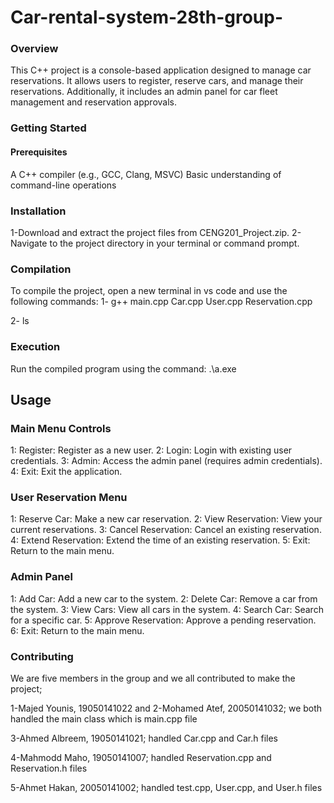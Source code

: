 # Car-rental-system-28th-group-

### Overview

This C++ project is a console-based application designed to manage car reservations. It allows users to register, reserve cars, and manage their reservations. Additionally, it includes an admin panel for car fleet management and reservation approvals.

### Getting Started

#### Prerequisites
A C++ compiler (e.g., GCC, Clang, MSVC)
Basic understanding of command-line operations

### Installation
1-Download and extract the project files from CENG201_Project.zip.
2-Navigate to the project directory in your terminal or command prompt.
### Compilation
To compile the project, open a new terminal in vs code and use the following commands:
1- g++ main.cpp Car.cpp User.cpp Reservation.cpp

2- ls
### Execution
Run the compiled program using the command:
.\a.exe

## Usage
### Main Menu Controls
1: Register: Register as a new user.
2: Login: Login with existing user credentials.
3: Admin: Access the admin panel (requires admin credentials).
4: Exit: Exit the application.

### User Reservation Menu
1: Reserve Car: Make a new car reservation.
2: View Reservation: View your current reservations.
3: Cancel Reservation: Cancel an existing reservation.
4: Extend Reservation: Extend the time of an existing reservation.
5: Exit: Return to the main menu.

### Admin Panel
1: Add Car: Add a new car to the system.
2: Delete Car: Remove a car from the system.
3: View Cars: View all cars in the system.
4: Search Car: Search for a specific car.
5: Approve Reservation: Approve a pending reservation.
6: Exit: Return to the main menu.

### Contributing
We are five members in the group and we all contributed to make the project;

1-Majed Younis, 19050141022 and 2-Mohamed Atef, 20050141032;  we both handled the main class which is main.cpp file

3-Ahmed Albreem, 19050141021; handled Car.cpp and Car.h files

4-Mahmodd Maho, 19050141007; handled Reservation.cpp and Reservation.h files

5-Ahmet Hakan, 20050141002; handled test.cpp, User.cpp, and User.h files
